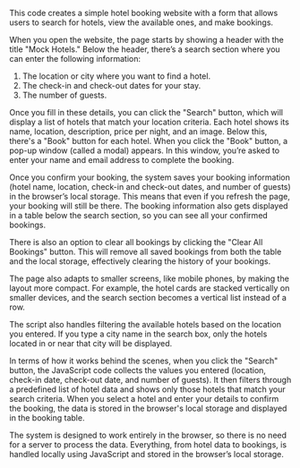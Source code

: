 This code creates a simple hotel booking website with a form that allows users to search for hotels, view the available ones, and make bookings. 

When you open the website, the page starts by showing a header with the title "Mock Hotels." Below the header, there’s a search section where you can enter the following information:
1. The location or city where you want to find a hotel.
2. The check-in and check-out dates for your stay.
3. The number of guests.

Once you fill in these details, you can click the "Search" button, which will display a list of hotels that match your location criteria. Each hotel shows its name, location, description, price per night, and an image. Below this, there's a "Book" button for each hotel. When you click the "Book" button, a pop-up window (called a modal) appears. In this window, you’re asked to enter your name and email address to complete the booking.

Once you confirm your booking, the system saves your booking information (hotel name, location, check-in and check-out dates, and number of guests) in the browser’s local storage. This means that even if you refresh the page, your booking will still be there. The booking information also gets displayed in a table below the search section, so you can see all your confirmed bookings.

There is also an option to clear all bookings by clicking the "Clear All Bookings" button. This will remove all saved bookings from both the table and the local storage, effectively clearing the history of your bookings.

The page also adapts to smaller screens, like mobile phones, by making the layout more compact. For example, the hotel cards are stacked vertically on smaller devices, and the search section becomes a vertical list instead of a row.

The script also handles filtering the available hotels based on the location you entered. If you type a city name in the search box, only the hotels located in or near that city will be displayed.

In terms of how it works behind the scenes, when you click the "Search" button, the JavaScript code collects the values you entered (location, check-in date, check-out date, and number of guests). It then filters through a predefined list of hotel data and shows only those hotels that match your search criteria. When you select a hotel and enter your details to confirm the booking, the data is stored in the browser's local storage and displayed in the booking table. 

The system is designed to work entirely in the browser, so there is no need for a server to process the data. Everything, from hotel data to bookings, is handled locally using JavaScript and stored in the browser’s local storage.